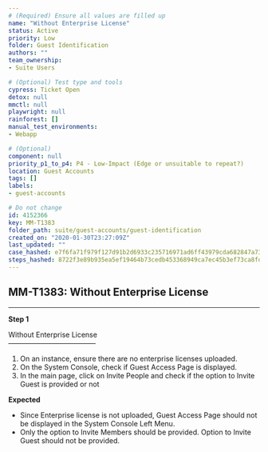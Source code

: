 ```yaml
---
# (Required) Ensure all values are filled up
name: "Without Enterprise License"
status: Active
priority: Low
folder: Guest Identification
authors: ""
team_ownership: 
- Suite Users

# (Optional) Test type and tools
cypress: Ticket Open
detox: null
mmctl: null
playwright: null
rainforest: []
manual_test_environments: 
- Webapp

# (Optional)
component: null
priority_p1_to_p4: P4 - Low-Impact (Edge or unsuitable to repeat?)
location: Guest Accounts
tags: []
labels: 
- guest-accounts

# Do not change
id: 4152366
key: MM-T1383
folder_path: suite/guest-accounts/guest-identification
created_on: "2020-01-30T23:27:09Z"
last_updated: ""
case_hashed: e7f6fa71f979f127d91b2d6933c235716971ad6ff43979cda682847a732b6a9890391ab6ba557782268ee408f6409f42
steps_hashed: 8722f3e89b935ea5ef19464b73cedb453368949ca7ec45b3ef73ca8fd76e5ef29bd66d63d571f0f6a4ba967db53a1cdd
---
```


## MM-T1383: Without Enterprise License

---

**Step 1**

Without Enterprise License\
–––––––––––––––––––––––––

1. On an instance, ensure there are no enterprise licenses uploaded.
2. On the System Console, check if Guest Access Page is displayed.
3. In the main page, click on Invite People and check if the option to Invite Guest is provided or not

**Expected**

- Since Enterprise license is not uploaded, Guest Access Page should not be displayed in the System Console Left Menu.
- Only the option to Invite Members should be provided. Option to Invite Guest should not be provided.
